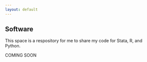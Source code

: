 ```yaml
---
layout: default
---
```


## Software

This space is a respository for me to share my code for Stata, R, and Python.

COMING SOON
